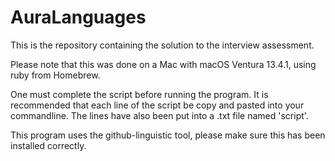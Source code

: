 # AuraLanguages

This is the repository containing the solution to the interview assessment. 

Please note that this was done on a Mac with macOS Ventura 13.4.1, using ruby from Homebrew.

One must complete the script before running the program. It is recommended that each line of the script be copy and pasted into your commandline.
The lines have also been put into a .txt file named 'script'. 

This program uses the github-linguistic tool, please make sure this has been installed correctly.
